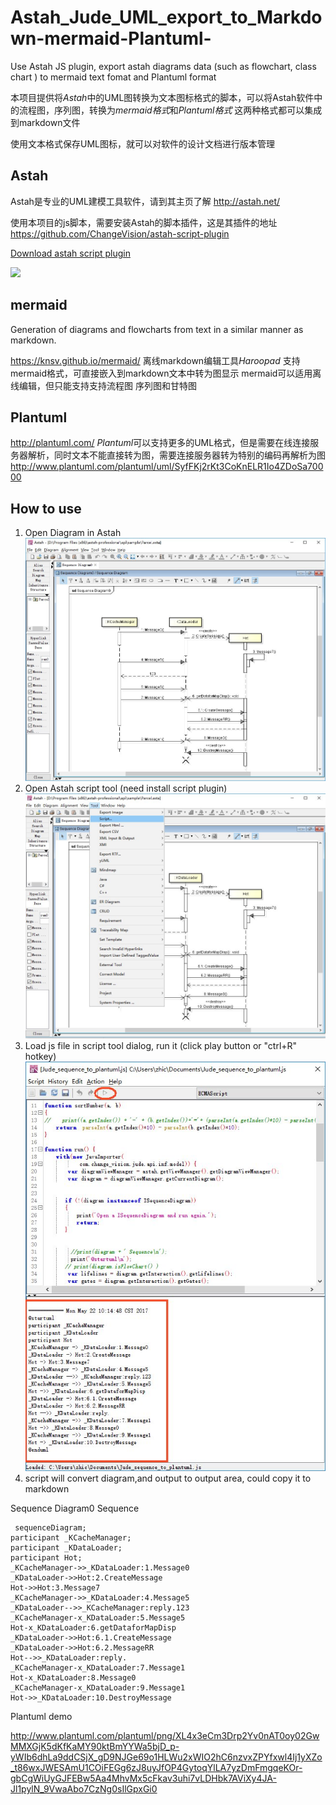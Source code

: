 # Astah_Jude_UML_export_to_Markdown-mermaid-Plantuml-
Use Astah JS plugin, export astah diagrams data (such as flowchart, class chart ) to mermaid text fomat and Plantuml format

本项目提供将*Astah*中的UML图转换为文本图标格式的脚本，可以将Astah软件中的流程图，序列图，转换为*mermaid格式*和*Plantuml格式*
这两种格式都可以集成到markdown文件

使用文本格式保存UML图标，就可以对软件的设计文档进行版本管理

## Astah
Astah是专业的UML建模工具软件，请到其主页了解
http://astah.net/

使用本项目的js脚本，需要安装Astah的脚本插件，这是其插件的地址
https://github.com/ChangeVision/astah-script-plugin

[Download astah script plugin]( http://astah.change-vision.com/plugins/astah_script_plugin/1.0.4.html)

![](https://github.com/ChangeVision/astah-script-plugin/raw/master/doc/screenshots/script_dialog.png)

## mermaid
Generation of diagrams and flowcharts from text in a similar manner as markdown.

https://knsv.github.io/mermaid/
离线markdown编辑工具*Haroopad* 支持mermaid格式，可直接嵌入到markdown文本中转为图显示
mermaid可以适用离线编辑，但只能支持支持流程图 序列图和甘特图

## Plantuml
http://plantuml.com/
*Plantuml*可以支持更多的UML格式，但是需要在线连接服务器解析，同时文本不能直接转为图，需要连接服务器转为特别的编码再解析为图
http://www.plantuml.com/plantuml/uml/SyfFKj2rKt3CoKnELR1Io4ZDoSa70000

## How to use
1. Open Diagram in Astah
![](https://github.com/Avens666/Astah_Jude_UML_export_to_Markdown-mermaid-Plantuml-/blob/master/img/Image1.jpg)
2. Open Astah script tool (need install script plugin)
![](https://github.com/Avens666/Astah_Jude_UML_export_to_Markdown-mermaid-Plantuml-/blob/master/img/Image3.jpg)
3. Load js file in script tool dialog, run it (click play button or "ctrl+R" hotkey)
![](https://github.com/Avens666/Astah_Jude_UML_export_to_Markdown-mermaid-Plantuml-/blob/master/img/Image2.jpg)
4. script will convert diagram,and output to output area, could copy it to markdown


Sequence Diagram0 Sequence
```mermaid
 sequenceDiagram;
participant _KCacheManager;
participant _KDataLoader;
participant Hot;
_KCacheManager->>_KDataLoader:1.Message0
_KDataLoader->>Hot:2.CreateMessage
Hot->>Hot:3.Message7
_KCacheManager->>_KDataLoader:4.Message5
_KDataLoader-->>_KCacheManager:reply.123
_KCacheManager-x_KDataLoader:5.Message5
Hot-x_KDataLoader:6.getDataforMapDisp
_KDataLoader->>Hot:6.1.CreateMessage
_KDataLoader->>Hot:6.2.MessageRR
Hot-->>_KDataLoader:reply.
_KCacheManager-x_KDataLoader:7.Message1
Hot-x_KDataLoader:8.Message0
_KCacheManager-x_KDataLoader:9.Message1
Hot->>_KDataLoader:10.DestroyMessage
```

Plantuml demo
<!--
@startuml
participant _KCacheManager
participant _KDataLoader
participant Hot
_KCacheManager -> _KDataLoader:1.Message0
_KDataLoader -> Hot:2.CreateMessage
Hot -> Hot:3.Message7
_KCacheManager -> _KDataLoader:4.Message5
_KDataLoader ->> _KCacheManager:reply.123
_KCacheManager ->> _KDataLoader:5.Message5
Hot ->> _KDataLoader:6.getDataforMapDisp
_KDataLoader -> Hot:6.1.CreateMessage
_KDataLoader -> Hot:6.2.MessageRR
Hot ->> _KDataLoader:reply.
_KCacheManager ->> _KDataLoader:7.Message1
Hot ->> _KDataLoader:8.Message0
_KCacheManager ->> _KDataLoader:9.Message1
Hot -> _KDataLoader:10.DestroyMessage
@enduml
-->

http://www.plantuml.com/plantuml/png/XL4x3eCm3Drp2Yv0nAT0oy02GwMMXGjK5dKfKaMY90ktBmYYWa5bjD_p-yWIb6dhLa9ddCSjX_gD9NJGe69o1HLWu2xWIO2hC6nzvxZPYfxwl4Ij1yXZo_t86wxJWESAmU1COiFEGg6zJ8uyJfOP4GytoqYlLA7yzDmFmgqeKOr-gbCgWiUyGJFEBw5Aa4MhvMx5cFkav3uhi7vLDHbk7AViXy4JA-Jl1pylN_9VwaAbo7CzNg0sIlGpxGi0
